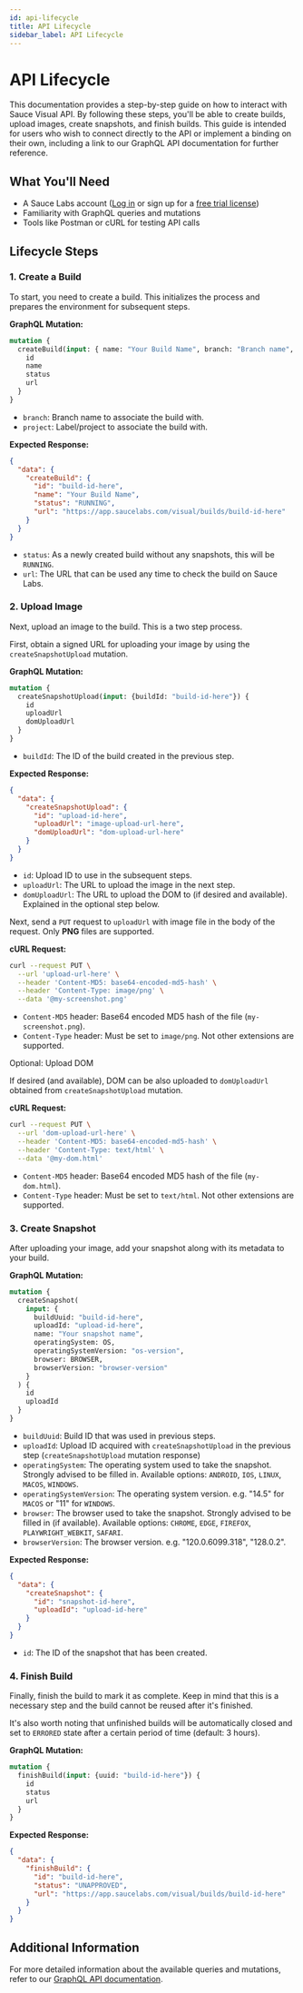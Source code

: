 ```yaml
---
id: api-lifecycle
title: API Lifecycle
sidebar_label: API Lifecycle
---
```


# API Lifecycle

This documentation provides a step-by-step guide on how to interact with Sauce Visual API. By following these steps, you'll be able to create builds, upload images, create snapshots, and finish builds. This guide is intended for users who wish to connect directly to the API or implement a binding on their own, including a link to our GraphQL API documentation for further reference.

## What You'll Need

- A Sauce Labs account ([Log in](https://accounts.saucelabs.com/am/XUI/#login/) or sign up for a [free trial license](https://saucelabs.com/sign-up))
- Familiarity with GraphQL queries and mutations
- Tools like Postman or cURL for testing API calls

## Lifecycle Steps

### 1. Create a Build

To start, you need to create a build. This initializes the process and prepares the environment for subsequent steps.

**GraphQL Mutation:**

```graphql
mutation {
  createBuild(input: { name: "Your Build Name", branch: "Branch name", project: "Project name" }) {
    id
    name
    status
    url
  }
}
```

- `branch`: Branch name to associate the build with.
- `project`: Label/project to associate the build with.

**Expected Response:**

```json
{
  "data": {
    "createBuild": {
      "id": "build-id-here",
      "name": "Your Build Name",
      "status": "RUNNING",
      "url": "https://app.saucelabs.com/visual/builds/build-id-here"
    }
  }
}
```

- `status`: As a newly created build without any snapshots, this will be `RUNNING`.
- `url`: The URL that can be used any time to check the build on Sauce Labs.

### 2. Upload Image

Next, upload an image to the build. This is a two step process. 

First, obtain a signed URL for uploading your image by using the `createSnapshotUpload` mutation.

**GraphQL Mutation:**

```graphql
mutation {
  createSnapshotUpload(input: {buildId: "build-id-here"}) {
    id
    uploadUrl
    domUploadUrl
  }
}
```

- `buildId`: The ID of the build created in the previous step.

**Expected Response:**

```json
{
  "data": {
    "createSnapshotUpload": {
      "id": "upload-id-here",
      "uploadUrl": "image-upload-url-here",
      "domUploadUrl": "dom-upload-url-here"
    }
  }
}
```

- `id`: Upload ID to use in the subsequent steps.
- `uploadUrl`: The URL to upload the image in the next step.
- `domUploadUrl`: The URL to upload the DOM to (if desired and available). Explained in the optional step below.

Next, send a `PUT` request to `uploadUrl` with image file in the body of the request. Only **PNG** files are supported.

**cURL Request:**

```sh
curl --request PUT \
  --url 'upload-url-here' \
  --header 'Content-MD5: base64-encoded-md5-hash' \
  --header 'Content-Type: image/png' \
  --data '@my-screenshot.png'
```

- `Content-MD5` header: Base64 encoded MD5 hash of the file (`my-screenshot.png`).
- `Content-Type` header: Must be set to `image/png`. Not other extensions are supported.

Optional: Upload DOM

If desired (and available), DOM can be also uploaded to `domUploadUrl` obtained from `createSnapshotUpload` mutation.

**cURL Request:**

```sh
curl --request PUT \
  --url 'dom-upload-url-here' \
  --header 'Content-MD5: base64-encoded-md5-hash' \
  --header 'Content-Type: text/html' \
  --data '@my-dom.html'
```

- `Content-MD5` header: Base64 encoded MD5 hash of the file (`my-dom.html`).
- `Content-Type` header: Must be set to `text/html`. Not other extensions are supported.

### 3. Create Snapshot

After uploading your image, add your snapshot along with its metadata to your build.

**GraphQL Mutation:**

```graphql
mutation {
  createSnapshot(
    input: {
      buildUuid: "build-id-here", 
      uploadId: "upload-id-here", 
      name: "Your snapshot name", 
      operatingSystem: OS,
      operatingSystemVersion: "os-version",
      browser: BROWSER,
      browserVersion: "browser-version"
    }
  ) {
    id
    uploadId
  }
}
```
- `buildUuid`: Build ID that was used in previous steps.
- `uploadId`: Upload ID acquired with `createSnapshotUpload` in the previous step (`createSnapshotUpload` mutation response)
- `operatingSystem`: The operating system used to take the snapshot. Strongly advised to be filled in. Available options: `ANDROID`, `IOS`, `LINUX`, `MACOS`, `WINDOWS`.
- `operatingSystemVersion`: The operating system version. e.g. "14.5" for `MACOS` or "11" for `WINDOWS`.
- `browser`: The browser used to take the snapshot. Strongly advised to be filled in (if available). Available options: `CHROME`, `EDGE`, `FIREFOX`, `PLAYWRIGHT_WEBKIT`, `SAFARI`.
- `browserVersion`: The browser version. e.g. "120.0.6099.318", "128.0.2".

**Expected Response:**

```json
{
  "data": {
    "createSnapshot": {
      "id": "snapshot-id-here",
      "uploadId": "upload-id-here"
    }
  }
}
```

- `id`: The ID of the snapshot that has been created.

### 4. Finish Build

Finally, finish the build to mark it as complete. Keep in mind that this is a necessary step and the build cannot be reused after it's finished.

It's also worth noting that unfinished builds will be automatically closed and set to `ERRORED` state after a certain period of time (default: 3 hours).

**GraphQL Mutation:**

```graphql
mutation {
  finishBuild(input: {uuid: "build-id-here"}) {
    id
    status
    url
  }
}
```

**Expected Response:**

```json
{
  "data": {
    "finishBuild": {
      "id": "build-id-here",
      "status": "UNAPPROVED",
      "url": "https://app.saucelabs.com/visual/builds/build-id-here"
    }
  }
}
```

## Additional Information

For more detailed information about the available queries and mutations, refer to our [GraphQL API documentation](https://api.us-west-1.saucelabs.com/v1/visual/graphql).
